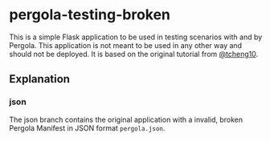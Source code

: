 # pergola-testing-broken
This is a simple Flask application to be used in testing scenarios with and by Pergola.
This application is not meant to be used in any other way and should not be deployed.
It is based on the original tutorial from [@tcheng10](https://tichung.com/blog/2021/20200323_flask/).

## Explanation
### json
The json branch contains the original application with a invalid, broken Pergola Manifest in JSON format `pergola.json`.